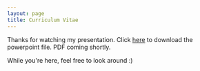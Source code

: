 ```yaml
---
layout: page
title: Curriculum Vitae
---
```


Thanks for watching my presentation. Click <a href="/downloads/170105-ADS-slides.pptx" title="download ADS2017 slides">here</a> to download the powerpoint file. PDF coming shortly.

While you're here, feel free to look around :) 
